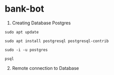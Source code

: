 # bank-bot

1. Creating Database Postgres

`sudo apt update`

`sudo apt install postgresql postgresql-contrib`

`sudo -i -u postgres`

`psql`

2. Remote connection to Database



